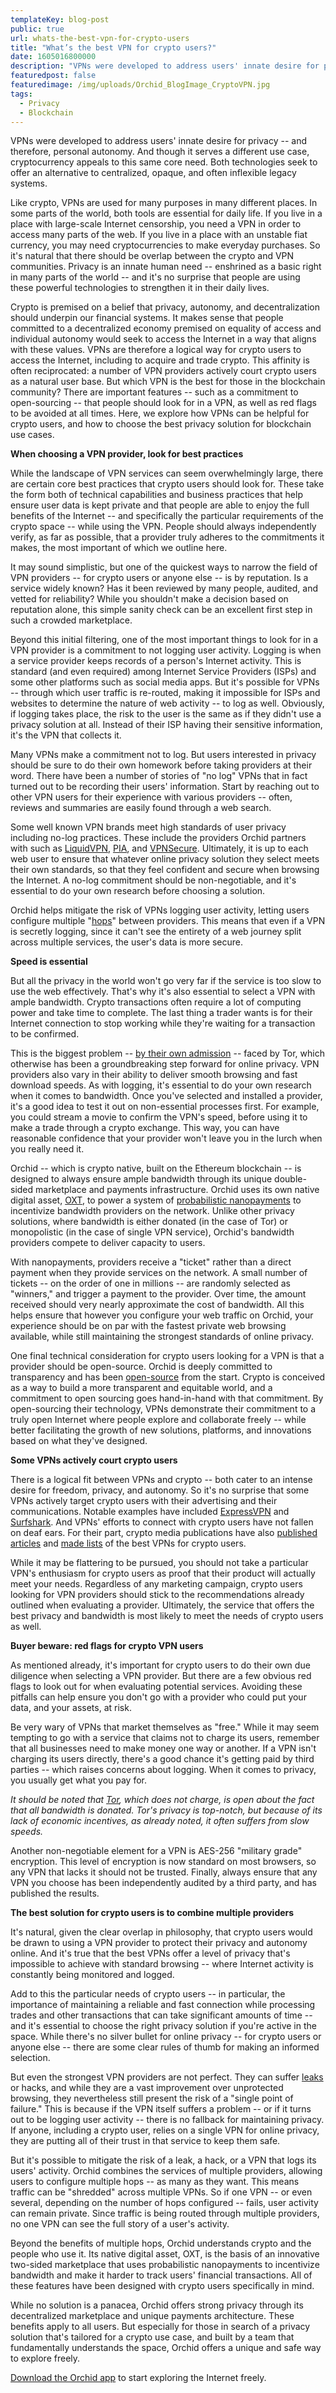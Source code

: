 ```yaml
---
templateKey: blog-post
public: true
url: whats-the-best-vpn-for-crypto-users
title: "What’s the best VPN for crypto users?"
date: 1605016800000
description: "VPNs were developed to address users' innate desire for privacy -- and therefore, personal autonomy. And though it serves a different use case, cryptocurrency appeals to this same core need."
featuredpost: false
featuredimage: /img/uploads/Orchid_BlogImage_CryptoVPN.jpg
tags:
  - Privacy
  - Blockchain
---
```

VPNs were developed to address users' innate desire for privacy -- and therefore, personal autonomy. And though it serves a different use case, cryptocurrency appeals to this same core need. Both technologies seek to offer an alternative to centralized, opaque, and often inflexible legacy systems.

Like crypto, VPNs are used for many purposes in many different places. In some parts of the world, both tools are essential for daily life. If you live in a place with large-scale Internet censorship, you need a VPN in order to access many parts of the web. If you live in a place with an unstable fiat currency, you may need cryptocurrencies to make everyday purchases. So it's natural that there should be overlap between the crypto and VPN communities. Privacy is an innate human need -- enshrined as a basic right in many parts of the world -- and it's no surprise that people are using these powerful technologies to strengthen it in their daily lives.

Crypto is premised on a belief that privacy, autonomy, and decentralization should underpin our financial systems. It makes sense that people committed to a decentralized economy premised on equality of access and individual autonomy would seek to access the Internet in a way that aligns with these values. VPNs are therefore a logical way for crypto users to access the Internet, including to acquire and trade crypto. This affinity is often reciprocated: a number of VPN providers actively court crypto users as a natural user base. But which VPN is the best for those in the blockchain community? There are important features -- such as a commitment to open-sourcing -- that people should look for in a VPN, as well as red flags to be avoided at all times. Here, we explore how VPNs can be helpful for crypto users, and how to choose the best privacy solution for blockchain use cases.

**When choosing a VPN provider, look for best practices**

While the landscape of VPN services can seem overwhelmingly large, there are certain core best practices that crypto users should look for. These take the form both of technical capabilities and business practices that help ensure user data is kept private and that people are able to enjoy the full benefits of the Internet -- and specifically the particular requirements of the crypto space -- while using the VPN. People should always independently verify, as far as possible, that a provider truly adheres to the commitments it makes, the most important of which we outline here.

It may sound simplistic, but one of the quickest ways to narrow the field of VPN providers -- for crypto users or anyone else -- is by reputation. Is a service widely known? Has it been reviewed by many people, audited, and vetted for reliability? While you shouldn't make a decision based on reputation alone, this simple sanity check can be an excellent first step in such a crowded marketplace.

Beyond this initial filtering, one of the most important things to look for in a VPN provider is a commitment to not logging user activity. Logging is when a service provider keeps records of a person's Internet activity. This is standard (and even required) among Internet Service Providers (ISPs) and some other platforms such as social media apps. But it's possible for VPNs -- through which user traffic is re-routed, making it impossible for ISPs and websites to determine the nature of web activity -- to log as well. Obviously, if logging takes place, the risk to the user is the same as if they didn't use a privacy solution at all. Instead of their ISP having their sensitive information, it's the VPN that collects it.

Many VPNs make a commitment not to log. But users interested in privacy should be sure to do their own homework before taking providers at their word. There have been a number of stories of "no log" VPNs that in fact turned out to be recording their users' information. Start by reaching out to other VPN users for their experience with various providers -- often, reviews and summaries are easily found through a web search.

Some well known VPN brands meet high standards of user privacy including no-log practices. These include the providers Orchid partners with such as [LiquidVPN](/orchid-partners-with-liquidvpn/), [PIA](/pia-bringing-trusted-private-bandwidth-to-orchid-users/), and [VPNSecure](/orchid-partners-with-vpnsecure/). Ultimately, it is up to each web user to ensure that whatever online privacy solution they select meets their own standards, so that they feel confident and secure when browsing the Internet. A no-log commitment should be non-negotiable, and it's essential to do your own research before choosing a solution.

Orchid helps mitigate the risk of VPNs logging user activity, letting users configure multiple "[hops](/what-is-a-hop/)" between providers. This means that even if a VPN is secretly logging, since it can't see the entirety of a web journey split across multiple services, the user's data is more secure.

**Speed is essential**

But all the privacy in the world won't go very far if the service is too slow to use the web effectively. That's why it's also essential to select a VPN with ample bandwidth. Crypto transactions often require a lot of computing power and take time to complete. The last thing a trader wants is for their Internet connection to stop working while they're waiting for a transaction to be confirmed.

This is the biggest problem -- [by their own admission](https://support.torproject.org/tbb/tbb-22/) -- faced by Tor, which otherwise has been a groundbreaking step forward for online privacy. VPN providers also vary in their ability to deliver smooth browsing and fast download speeds. As with logging, it's essential to do your own research when it comes to bandwidth. Once you've selected and installed a provider, it's a good idea to test it out on non-essential processes first. For example, you could stream a movie to confirm the VPN's speed, before using it to make a trade through a crypto exchange. This way, you can have reasonable confidence that your provider won't leave you in the lurch when you really need it.

Orchid -- which is crypto native, built on the Ethereum blockchain -- is designed to always ensure ample bandwidth through its unique double-sided marketplace and payments infrastructure. Orchid uses its own native digital asset, [OXT](https://www.orchid.com/how-it-works#oxt), to power a system of [probabilistic nanopayments](/introducing-nanopayments) to incentivize bandwidth providers on the network. Unlike other privacy solutions, where bandwidth is either donated (in the case of Tor) or monopolistic (in the case of single VPN service), Orchid's bandwidth providers compete to deliver capacity to users.

With nanopayments, providers receive a "ticket" rather than a direct payment when they provide services on the network. A small number of tickets -- on the order of one in millions -- are randomly selected as "winners," and trigger a payment to the provider. Over time, the amount received should very nearly approximate the cost of bandwidth. All this helps ensure that however you configure your web traffic on Orchid, your experience should be on par with the fastest private web browsing available, while still maintaining the strongest standards of online privacy.

One final technical consideration for crypto users looking for a VPN is that a provider should be open-source. Orchid is deeply committed to transparency and has been [open-source](https://www.orchid.com/about-us) from the start. Crypto is conceived as a way to build a more transparent and equitable world, and a commitment to open sourcing goes hand-in-hand with that commitment. By open-sourcing their technology, VPNs demonstrate their commitment to a truly open Internet where people explore and collaborate freely -- while better facilitating the growth of new solutions, platforms, and innovations based on what they've designed.

**Some VPNs actively court crypto users**

There is a logical fit between VPNs and crypto -- both cater to an intense desire for freedom, privacy, and autonomy. So it's no surprise that some VPNs actively target crypto users with their advertising and their communications. Notable examples have included [ExpressVPN](https://www.expressvpn.com/blog/expressvpn-now-accepts-bitcoin/) and [Surfshark](https://surfshark.com/blog/why-you-should-use-a-vpn-when-working-with-cryptocurrencies). And VPNs' efforts to connect with crypto users have not fallen on deaf ears. For their part, crypto media publications have also [published articles](https://www.newsbtc.com/all/best-vpns-to-buy-with-bitcoin-cryptocurrencies/) and [made lists](https://cryptonews.com/guides/best-vpns-for-cryptocurrency-transactions.htm) of the best VPNs for crypto users.

While it may be flattering to be pursued, you should not take a particular VPN's enthusiasm for crypto users as proof that their product will actually meet your needs. Regardless of any marketing campaign, crypto users looking for VPN providers should stick to the recommendations already outlined when evaluating a provider. Ultimately, the service that offers the best privacy and bandwidth is most likely to meet the needs of crypto users as well.

**Buyer beware: red flags for crypto VPN users**

As mentioned already, it's important for crypto users to do their own due diligence when selecting a VPN provider. But there are a few obvious red flags to look out for when evaluating potential services. Avoiding these pitfalls can help ensure you don't go with a provider who could put your data, and your assets, at risk.

Be very wary of VPNs that market themselves as "free." While it may seem tempting to go with a service that claims not to charge its users, remember that all businesses need to make money one way or another. If a VPN isn't charging its users directly, there's a good chance it's getting paid by third parties -- which raises concerns about logging. When it comes to privacy, you usually get what you pay for.

*It should be noted that [Tor](https://www.torproject.org/), which does not charge, is open about the fact that all bandwidth is donated. Tor's privacy is top-notch, but because of its lack of economic incentives, as already noted, it often suffers from slow speeds.*

Another non-negotiable element for a VPN is AES-256 "military grade" encryption. This level of encryption is now standard on most browsers, so any VPN that lacks it should not be trusted. Finally, always ensure that any VPN you choose has been independently audited by a third party, and has published the results.

**The best solution for crypto users is to combine multiple providers**

It's natural, given the clear overlap in philosophy, that crypto users would be drawn to using a VPN provider to protect their privacy and autonomy online. And it's true that the best VPNs offer a level of privacy that's impossible to achieve with standard browsing -- where Internet activity is constantly being monitored and logged.

Add to this the particular needs of crypto users -- in particular, the importance of maintaining a reliable and fast connection while processing trades and other transactions that can take significant amounts of time -- and it's essential to choose the right privacy solution if you're active in the space. While there's no silver bullet for online privacy -- for crypto users or anyone else -- there are some clear rules of thumb for making an informed selection.

But even the strongest VPN providers are not perfect. They can suffer [leaks](/how-to-make-sure-your-vpn-is-working-properly/) or hacks, and while they are a vast improvement over unprotected browsing, they nevertheless still present the risk of a "single point of failure." This is because if the VPN itself suffers a problem -- or if it turns out to be logging user activity -- there is no fallback for maintaining privacy. If anyone, including a crypto user, relies on a single VPN for online privacy, they are putting all of their trust in that service to keep them safe.

But it's possible to mitigate the risk of a leak, a hack, or a VPN that logs its users' activity. Orchid combines the services of multiple providers, allowing users to configure multiple hops -- as many as they want. This means traffic can be "shredded" across multiple VPNs. So if one VPN -- or even several, depending on the number of hops configured -- fails, user activity can remain private. Since traffic is being routed through multiple providers, no one VPN can see the full story of a user's activity.

Beyond the benefits of multiple hops, Orchid understands crypto and the people who use it. Its native digital asset, OXT, is the basis of an innovative two-sided marketplace that uses probabilistic nanopayments to incentivize bandwidth and make it harder to track users' financial transactions. All of these features have been designed with crypto users specifically in mind.

While no solution is a panacea, Orchid offers strong privacy through its decentralized marketplace and unique payments architecture. These benefits apply to all users. But especially for those in search of a privacy solution that's tailored for a crypto use case, and built by a team that fundamentally understands the space, Orchid offers a unique and safe way to explore freely.

[Download the Orchid app](https://www.orchid.com/download) to start exploring the Internet freely.

